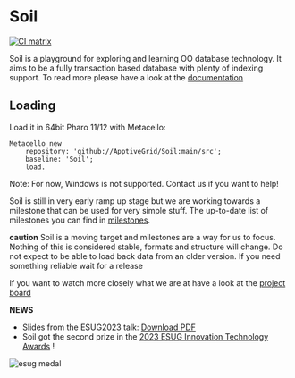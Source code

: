 # Soil

[![CI matrix](https://github.com//ApptiveGrid/Soil/actions/workflows/build.yml/badge.svg)](https://github.com//ApptiveGrid/Soil/actions/workflows/build.yml)

Soil is a playground for exploring and learning OO database technology. It aims to be a fully transaction based database with plenty of indexing support. To read more please have a look at the [documentation](./docs/soil.md)

## Loading

Load it in 64bit Pharo 11/12 with Metacello:

```smalltalk
Metacello new 
	repository: 'github://ApptiveGrid/Soil:main/src';
	baseline: 'Soil';
	load.
```
Note: For now, Windows is not supported. Contact us if you want to help!

Soil is still in very early ramp up stage but we are working towards a milestone that can be used for very simple stuff. The up-to-date list of milestones you can find in [milestones](https://github.com/ApptiveGrid/Soil/milestones?direction=desc&sort=completeness&state=open).

**caution** Soil is a moving target and milestones are a way for us to focus. Nothing of this is considered stable, formats and structure will change. Do not expect to be able to load back data from an older version. If you need something reliable wait for a release

If you want to watch more closely what we are at have a look at the [project board](https://github.com/orgs/ApptiveGrid/projects/2)

**NEWS** 
- Slides from the ESUG2023 talk: [Download PDF](http://www.esug.org/data/ESUG2023/day3/02_1%20-%20Soil,%20a%20Fresh%20Look%20on%20Object%20Oriented%20Databases.pdf)
- Soil got the second prize in the [2023 ESUG Innovation Technology Awards](https://esug.github.io/2023-Conference/awardsSubmissions.html) !

![esug medal](https://esug.github.io/2022-Conference/esugAwards2ndSilverRoundMedal.png)
